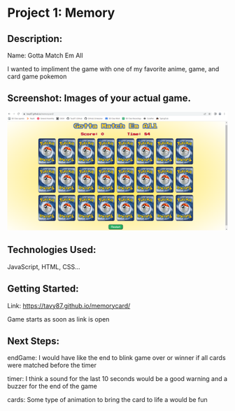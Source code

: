 # Project 1: Memory

## Description:
Name: Gotta Match Em All

I wanted to impliment the game with one of my favorite anime, game, and card game pokemon

## Screenshot: Images of your actual game.
<img src="https://github.com/Tavy87/memorycard/blob/main/memorypokemon.png"/>

## Technologies Used:
JavaScript, HTML, CSS...

## Getting Started:
Link: https://tavy87.github.io/memorycard/

Game starts as soon as link is open

## Next Steps:
endGame: I would have like the end to blink game over or winner if all cards were matched before the timer

timer: I think a sound for the last 10 seconds would be a good warning and a buzzer for the end of the game

cards: Some type of animation to bring the card to life a would be fun

